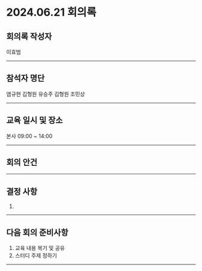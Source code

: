 
# 2024.06.21 회의록
## 회의록 작성자
이효범
***
## 참석자 명단
염규현
김형원
유승주
김형원
조민상
***
## 교육 일시 및 장소
본사 09:00 ~ 14:00
***
## 회의 안건
***
## 결정 사항
1. 
***
## 다음 회의 준비사항
1. 교육 내용 복기 및 공유
2. 스터디 주제 정하기
***

